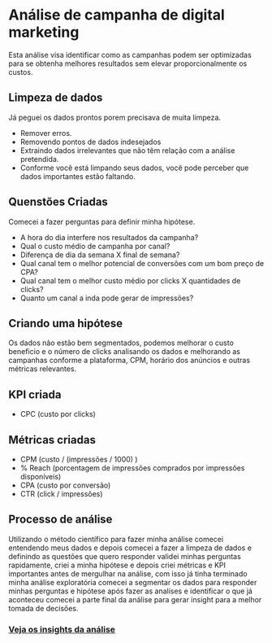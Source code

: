 # Análise de campanha de digital marketing

Esta análise visa identificar como as campanhas podem ser optimizadas para se obtenha melhores resultados sem elevar proporcionalmente os custos.

## Limpeza de dados

Já peguei os dados prontos porem precisava de muita limpeza.

- Remover erros.
- Removendo pontos de dados indesejados
- Extraindo dados irrelevantes que não têm relação com a análise pretendida.
- Conforme você está limpando seus dados, você pode perceber que dados importantes estão faltando.


## Quenstões Criadas

Comecei a fazer perguntas para definir minha hipótese.

- A hora do dia interfere nos resultados da campanha?
- Qual o custo médio de campanha por canal?
- Diferença de dia da semana X final de semana?
- Qual canal tem o melhor potencial de conversões com um bom preço de CPA?
- Qual canal tem o melhor custo médio por clicks X quantidades de clicks?
- Quanto um canal a inda pode gerar de impressões?


## Criando uma hipótese

Os dados não estão bem segmentados, podemos melhorar o custo beneficio e o número de clicks analisando os dados e melhorando as campanhas conforme a plataforma, CPM, horário dos anúncios e outras métricas relevantes.


## KPI criada

- CPC (custo por clicks)
  

## Métricas criadas

- CPM (custo / (impressões / 1000) )
- % Reach (porcentagem de impressões comprados por impressões disponíveis)
- CPA (custo por conversão)
- CTR (click / impressões)


## Processo de análise

Utilizando o método científico para fazer minha análise comecei entendendo meus dados e depois comecei a fazer a limpeza de dados e definindo as questões que quero responder validei minhas perguntas rapidamente, criei a minha hipótese e depois criei métricas e KPI importantes antes de mergulhar na análise, com isso já tinha terminado minha análise exploratória comecei a segmentar os dados para responder minhas perguntas e hipótese após fazer as analíses e identificar o que já aconteceu comecei a parte final da análise para gerar insight para a melhor tomada de decisões.


### [Veja os insights da análise](https://1drv.ms/p/c/23e8fc38d480e785/EWrdbaqfbNJKixLqbCq6724BpLidL2F0l3IZsVrwY8B_3g?e=EOewbr)

